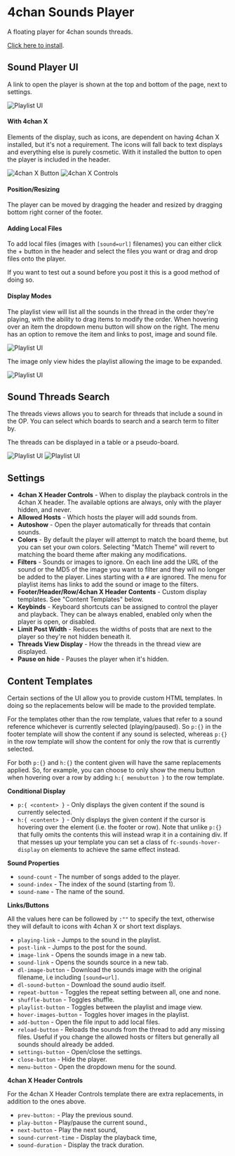 # 4chan Sounds Player

A floating player for 4chan sounds threads. 

[Click here to install](https://raw.githubusercontent.com/rcc11/4chan-sounds-player/master/dist/4chan-sounds-player.user.js).

## Sound Player UI

A link to open the player is shown at the top and bottom of the page, next to settings.

![Playlist UI](./images/button-native.png)

#### With 4chan X

Elements of the display, such as icons, are dependent on having 4chan X installed, but it's not a requirement. The icons will fall back to text displays and everything else is purely cosmetic. With it installed the button to open the player is included in the header.

![4chan X Button](./images/button-4chan-x.png)
![4chan X Controls](./images/4chan-x-controls.png)

#### Position/Resizing

The player can be moved by dragging the header and resized by dragging bottom right corner of the footer.

#### Adding Local Files

To add local files (images with `[sound=url]` filenames) you can either click the + button in the header and select the files you want or drag and drop files onto the player.

If you want to test out a sound before you post it this is a good method of doing so.

#### Display Modes

The playlist view will list all the sounds in the thread in the order they're playing, with the ability to drag items to modify the order. When hovering over an item the dropdown menu button will show on the right. The menu has an option to remove the item and links to post, image and sound file.

![Playlist UI](./images/playlist.png)

The image only view hides the playlist allowing the image to be expanded.

![Playlist UI](./images/green-tea.png)

## Sound Threads Search

The threads views allows you to search for threads that include a sound in the OP. You can select which boards to search and a search term to filter by.

The threads can be displayed in a table or a pseudo-board.

![Playlist UI](./images/threads-board.png)
![Playlist UI](./images/threads-table.png)


## Settings

- __4chan X Header Controls__ - When to display the playback controls in the 4chan X header. The available options are always, only with the player hidden, and never.
- __Allowed Hosts__ - Which hosts the player will add sounds from.
- __Autoshow__ - Open the player automatically for threads that contain sounds.
- __Colors__ - By default the player will attempt to match the board theme, but you can set your own colors. Selecting "Match Theme" will revert to matching the board theme after making any modifications.
- __Filters__ - Sounds or images to ignore. On each line add the URL of the sound or the MD5 of the image you want to filter and they will no longer be added to the player. Lines starting with a `#` are ignored. The menu for playlist items has links to add the sound or image to the filters.
- __Footer/Header/Row/4chan X Header Contents__ - Custom display templates. See "Content Templates" below.
- __Keybinds__ - Keyboard shortcuts can be assigned to control the player and playback. They can be always enabled, enabled only when the player is open, or disabled.
- __Limit Post Width__ - Reduces the widths of posts that are next to the player so they're not hidden beneath it.
- __Threads View Display__ - How the threads in the thread view are displayed.
- __Pause on hide__ - Pauses the player when it's hidden.

## Content Templates

Certain sections of the UI allow you to provide custom HTML templates. In doing so the replacements below will be made to the provided template.

For the templates other than the row template, values that refer to a sound reference whichever is currently selected (playing/paused). So `p:{}` in the footer template will show the content if any sound is selected, whereas `p:{}` in the row template will show the content for only the row that is currently selected.

For both `p:{}` and `h:{}` the content given will have the same replacements applied. So, for example, you can choose to only show the menu button when hovering over a row by adding `h:{ menubutton }` to the row template.

__Conditional Display__
- `p:{ <content> }` - Only displays the given content if the sound is currently selected.
- `h:{ <content> }` - Only displays the given content if the cursor is hovering over the element (i.e. the footer or row). Note that unlike `p:{}` that fully omits the contents this will instead wrap it in a containing div. If that messes up your template you can set a class of `fc-sounds-hover-display` on elements to achieve the same effect instead.

__Sound Properties__
- `sound-count` - The number of songs added to the player.
- `sound-index` - The index of the sound (starting from 1).
- `sound-name` - The name of the sound.

__Links/Buttons__

All the values here can be followed by `:""` to specify the text, otherwise they will default to icons with 4chan X or short text displays.
- `playing-link` - Jumps to the sound in the playlist.
- `post-link` - Jumps to the post for the sound.
- `image-link` - Opens the sounds image in a new tab.
- `sound-link` - Opens the sounds source in a new tab.
- `dl-image-button` - Download the sounds image with the original filename, i.e including `[sound=url]`.
- `dl-sound-button` - Download the sound audio itself.
- `repeat-button` - Toggles the repeat setting between all, one and none.
- `shuffle-button` - Toggles shuffle.
- `playlist-button` - Toggles between the playlist and image view.
- `hover-images-button` - Toggles hover images in the playlist.
- `add-button` - Open the file input to add local files.
- `reload-button` - Reloads the sounds from the thread to add any missing files. Useful if you change the allowed hosts or filters but generally all sounds should already be added.
- `settings-button` - Open/close the settings.
- `close-button` - Hide the player.
- `menu-button` - Open the dropdown menu for the sound.

__4chan X Header Controls__

For the 4chan X Header Controls template there are extra replacements, in addition to the ones above.

- `prev-button:` - Play the previous sound.
- `play-button` -  Play/pause the current sound.,
- `next-button` -  Play the next sound,
- `sound-current-time` -  Display the playback time,
- `sound-duration` -  Display the track duration.